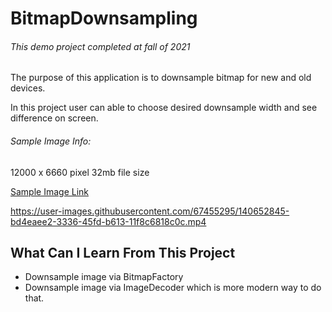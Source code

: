 # BitmapDownsampling


###### This demo project completed at fall of 2021

The purpose of this application is to downsample bitmap for new and old devices.

In this project user can able to choose desired downsample width and see difference on screen.


###### Sample Image Info:

12000 x 6660 pixel
32mb file size

[Sample Image Link](https://images7.alphacoders.com/671/671281.jpg)

https://user-images.githubusercontent.com/67455295/140652845-bd4eaee2-3336-45fd-b613-11f8c6818c0c.mp4

## What Can I Learn From This Project

- Downsample image via BitmapFactory
- Downsample image via ImageDecoder which is more modern way to do that.
